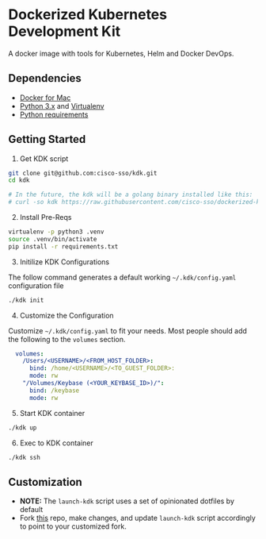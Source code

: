 Dockerized Kubernetes Development Kit
===

A docker image with tools for Kubernetes, Helm and Docker DevOps.

## Dependencies

* [Docker for Mac](https://docs.docker.com/docker-for-mac/)
* [Python 3.x](http://docs.python-guide.org/en/latest/starting/install3/osx/) and [Virtualenv](https://virtualenv.pypa.io/en/stable/)
* [Python requirements](requirements.txt)

## Getting Started

1. Get KDK script

```bash
git clone git@github.com:cisco-sso/kdk.git
cd kdk

# In the future, the kdk will be a golang binary installed like this:
# curl -so kdk https://raw.githubusercontent.com/cisco-sso/dockerized-k8s-devkit/master/kdk && chmod +x kdk
```

2. Install Pre-Reqs

```bash
virtualenv -p python3 .venv
source .venv/bin/activate
pip install -r requirements.txt
```

3. Initilize KDK Configurations

The follow command generates a default working `~/.kdk/config.yaml` configuration file

```bash
./kdk init
```

4. Customize the Configuration

Customize `~/.kdk/config.yaml` to fit your needs.  Most people should add the
following to the `volumes` section.

```yaml
  volumes:
    /Users/<USERNAME>/<FROM_HOST_FOLDER>:
      bind: /home/<USERNAME>/<TO_GUEST_FOLDER>:
      mode: rw
    "/Volumes/Keybase (<YOUR_KEYBASE_ID>)/":
      bind: /keybase
      mode: rw
```

5. Start KDK container

```bash
./kdk up
```

6. Exec to KDK container

```bash
./kdk ssh
```

## Customization
* **NOTE:**  The `launch-kdk` script uses a set of opinionated dotfiles by default
* Fork [this](https://github.com/cisco-sso/yadm-dotfiles) repo, make changes, and update `launch-kdk` script accordingly to point to your customized fork.
